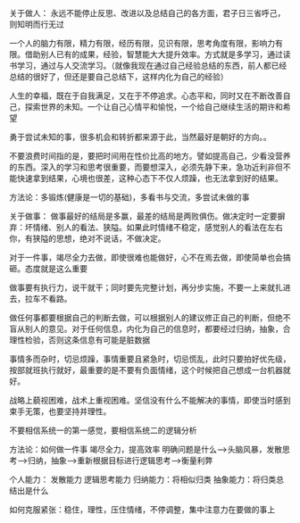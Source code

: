 关于做人：
永远不能停止反思、改进以及总结自己的各方面，君子日三省呼己，则知明而行无过

一个人的脑力有限，精力有限，经历有限，见识有限，思考角度有限，影响力有限。借助别人已有的成果，经验，智慧能大大提升效率。方式就是多学习，通过读书学习，通过与人交流学习。（就像我现在通过自己经验总结的东西，前人都已经总结的很好了，但还是要自己总结下，这样内化为自己的经验）

人生的幸福，既在于自我满足，又在于不停追求。心态平和，同时又在不断改善自己，探索世界的未知。一个让自己心情平和愉悦，一个给自己继续生活的期许和希望

勇于尝试未知的事，很多机会和转折都来源于此，当然最好是朝好的方向。。

不要浪费时间指的是，要把时间用在性价比高的地方。譬如提高自己，少看没营养的东西。深入的学习和思考很重要，而要想深入，必须先静下来，急功近利非但不能快速拿到结果，心境也很差，这种心态下不仅人烦躁，也无法拿到好的结果。

方法论：多锻炼(健康是一切的基础)，多看书与交流，多尝试未做的事

关于做事：
做事最好的结局是多赢，最差的结局是两败俱伤。做决定时一定要摒弃：坏情绪、别人的看法、狭隘。如果此时情绪不稳定，感觉别人的看法在左右你，有狭隘的思想，绝对不说话，不做决定。

对于一件事，竭尽全力去做，即使很难也能做好，心不在焉去做，即使简单也会搞砸。态度就是这么重要

做事要有执行力，说干就干；同时要先完整计划，再分步实施，不要一上来就扎进去，拉车不看路。

做任何事都要根据自己的判断去做，可以根据别人的建议修正自己的判断，但绝不盲从别人的意见。对于任何信息，内化为自己的信息时，都要经过归纳，抽象，合理性检验，否则这条信息有可能是脏数据

事情多而杂时，切忌烦躁，事情重要且紧急时，切忌慌乱，此时只要拍好优先级，按部就班执行就好，最重要的是不要有负面情绪，这个时候把自己想成一台机器就好。

战略上藐视困难，战术上重视困难。坚信没有什么不能解决的事情，即使当时感到束手无策，也要坚持并理性。

不要相信系统一的第一感觉，要相信系统二的逻辑分析

方法论：如何做一件事
竭尽全力，提高效率
明确问题是什么-->头脑风暴，发散思考-->归纳，抽象-->重新根据目标进行逻辑思考-->衡量利弊

个人能力：
发散能力
逻辑思考能力
归纳能力：将相似归类
抽象能力：将归类总结出是什么

如何克服紧张：稳住，理性，压住情绪，不停调整，集中注意力在要做的事上
